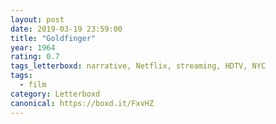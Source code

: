 ```yaml
---
layout: post 
date: 2019-03-19 23:59:00
title: "Goldfinger"
year: 1964
rating: 0.7
tags_letterboxd: narrative, Netflix, streaming, HDTV, NYC
tags:
  - film
category: Letterboxd
canonical: https://boxd.it/FxvHZ
---
```

